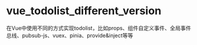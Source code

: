 # vue_todolist_different_version
在Vue中使用不同的方式实现todolist，比如props、组件自定义事件、全局事件总线、pubsub-js、vuex、pinia、provide&inject等等
